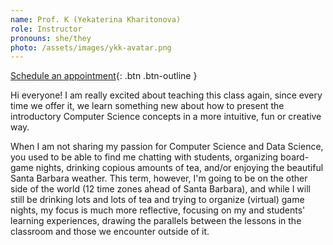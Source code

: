```yaml
---
name: Prof. K (Yekaterina Kharitonova)
role: Instructor
pronouns: she/they
photo: /assets/images/ykk-avatar.png
---
```


[Schedule an appointment](https://calendar.google.com/calendar/u/0/selfsched?sstoken=UUFjZExlYWxLMkdRfGRlZmF1bHR8NTZmMGZmY2IyYjFmZTVmMmNmNWQ0YmUxZjQ2MWUwOGY){: .btn .btn-outline }

Hi everyone! I am really excited about teaching this class again, since every time we offer it, we learn something new about how to present the introductory Computer Science concepts in a more intuitive, fun or creative way. 

When I am not sharing my passion for Computer Science and Data Science, you used to be able to find me chatting with students, organizing board-game nights, drinking copious amounts of tea, and/or enjoying the beautiful Santa Barbara weather.
This term, however, I'm going to be on the other side of the world (12 time zones ahead of Santa Barbara), and while I will still be drinking lots and lots of tea and trying to organize (virtual) game nights, my focus is much more reflective, focusing on my and students' learning experiences, drawing the parallels between the lessons in the classroom and those we encounter outside of it.
